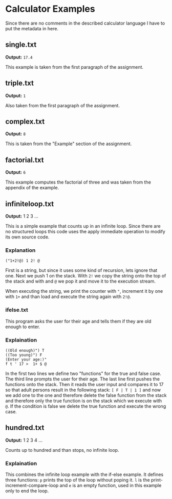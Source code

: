 # Calculator Examples

Since there are no comments in the described calculator language I have to put
the metadata in here.

## single.txt

**Output:** `17.4`

This example is taken from the first paragraph of the assignment.

## triple.txt

**Output:** `1`

Also taken from the first paragraph of the assignment.

## complex.txt

**Output:** `8`

This is taken from the "Example" section of the assignment.

## factorial.txt

**Output:** `6`

This example computes the factorial of three and was taken from the appendix of 
the example.

## infiniteloop.txt

**Output:** 1 2 3 ...

This is a simple example that counts up in an infinite loop. Since there are no
structured loops this code uses the apply immediate operation to modify its 
own source code.

### Explanation
`("1+2!@) 1 2! @`

First is a string, but since it uses some kind of recursion, lets ignore that
one. Next we push 1 on the stack. With `2!` we copy the string onto the top of 
the stack and with and `@` we pop it and move it to the execution stream.

When executing the string, we print the counter with `"`, increment it by one 
with `1+` and than load and execute the string again with `2!@`.

### ifelse.txt

This program asks the user for their age and tells them if they are old enough
to enter.

### Explaination
```
((Old enough)") T  
((Too young)") F
(Enter your age:)"
f t ' 17 >  1+ $ @
```

In the first two lines we define two "functions" for the true and false case.
The third line prompts the user for their age.
The last line first pushes the functions onto the stack. Then it reads the user
input and compares it to 17 so that adult persons result in the following stack:
`[ F | T | 1 ]` and now we add one to the one and therefore delete the false 
function from the stack and therefore only the true function is on the stack 
which we execute with `@`. If the condition is false we delete the true function
and execute the wrong case. 

## hundred.txt

**Output:** 1 2 3 4 ...

Counts up to hundred and than stops, no infinite loop.

### Explaination
This combines the infinite loop example with the if-else example. It defines 
three functions: `p` prints the top of the loop without poping it. `l` is the 
print-increment-compare-loop and `e` is an empty function, used in this example
only to end the loop.